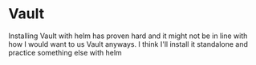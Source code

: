 # Vault

Installing Vault with helm has proven hard and it might not be in line with how
I would want to us Vault anyways. I think I'll install it standalone and
practice something else with helm
